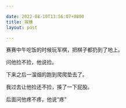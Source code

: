 ```yaml
---

date: 2022-08-10T13:56:07+0800
title: 挨揍
layout: post

---
```


赛赛中午吃饭的时候玩军棋，把棋子都扔到了地上。

问他捡不捡，他说捡。

下来之后一溜烟的跑到爬爬垫去了。

我过去让他捡还不捡，揍了一下屁股。

后面问他疼不疼，他说“疼”
